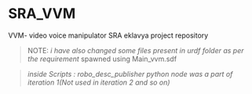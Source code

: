 # SRA_VVM
VVM- video voice manipulator SRA eklavya project repository

>NOTE: *i have also changed some files present in urdf folder as per the requirement* 
>spawned using Main_vvm.sdf 

>*inside Scripts : robo_desc_publisher python node was a part of iteration 1(Not used in iteration 2 and so on)*